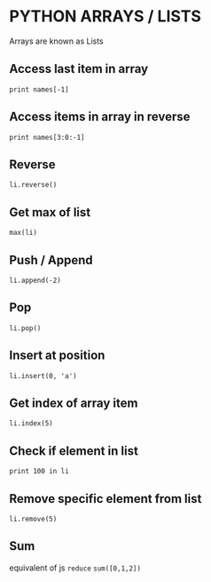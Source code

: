# PYTHON ARRAYS / LISTS

Arrays are known as Lists

## Access last item in array

`print names[-1]`

## Access items in array in reverse

`print names[3:0:-1]`

## Reverse

`li.reverse()`

## Get max of list

`max(li)`

## Push / Append

`li.append(-2)`

## Pop

`li.pop()`

## Insert at position

`li.insert(0, 'a')`

## Get index of array item

`li.index(5)`

## Check if element in list

`print 100 in li`

## Remove specific element from list

`li.remove(5)`

## Sum

equivalent of js `reduce`
`sum([0,1,2])`
